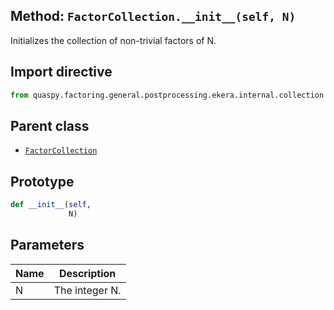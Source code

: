 ## Method: <code>FactorCollection.\_\_init\_\_(self, N)</code>
Initializes the collection of non-trivial factors of N.

## Import directive
```python
from quaspy.factoring.general.postprocessing.ekera.internal.collection import FactorCollection
```

## Parent class
- [<code>FactorCollection</code>](../FactorCollection.md)

## Prototype
```python
def __init__(self,
             N)
```

## Parameters
| <b>Name</b> | <b>Description</b> |
| ----------- | ------------------ |
| N | The integer N. |

